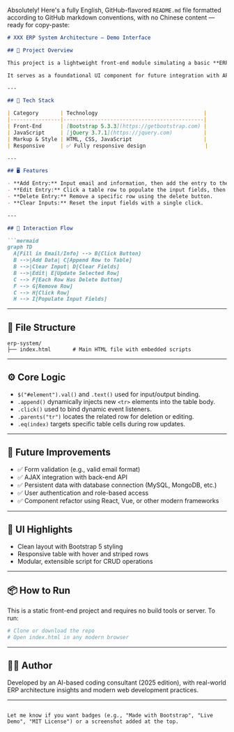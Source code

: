 Absolutely! Here's a fully English, GitHub-flavored `README.md` file formatted according to GitHub markdown conventions, with no Chinese content — ready for copy-paste:

````markdown
# XXX ERP System Architecture — Demo Interface

## 📌 Project Overview

This project is a lightweight front-end module simulating a basic **ERP (Enterprise Resource Planning)** system. It is built with **Bootstrap 5** and **jQuery**, showcasing core CRUD functionalities: **Create**, **Read**, **Update**, and **Delete**.

It serves as a foundational UI component for future integration with APIs, databases, or complete ERP back-end systems.

---

## 🧱 Tech Stack

| Category       | Technology                                  |
|----------------|---------------------------------------------|
| Front-End      | [Bootstrap 5.3.3](https://getbootstrap.com) |
| JavaScript     | [jQuery 3.7.1](https://jquery.com)          |
| Markup & Style | HTML, CSS, JavaScript                       |
| Responsive     | ✅ Fully responsive design                   |

---

## 🖥️ Features

- **Add Entry:** Input email and information, then add the entry to the table.
- **Edit Entry:** Click a table row to populate the input fields, then update the data.
- **Delete Entry:** Remove a specific row using the delete button.
- **Clear Inputs:** Reset the input fields with a single click.

---

## 🔁 Interaction Flow

```mermaid
graph TD
  A[Fill in Email/Info] --> B{Click Button}
  B -->|Add Data| C[Append Row to Table]
  B -->|Clear Input| D[Clear Fields]
  B -->|Edit| E[Update Selected Row]
  C --> F[Each Row Has Delete Button]
  F --> G[Remove Row]
  C --> H[Click Row]
  H --> I[Populate Input Fields]
````

---

## 📁 File Structure

```
erp-system/
├── index.html       # Main HTML file with embedded scripts
```

---

## ⚙️ Core Logic

* `$("#element").val()` and `.text()` used for input/output binding.
* `.append()` dynamically injects new `<tr>` elements into the table body.
* `.click()` used to bind dynamic event listeners.
* `.parents("tr")` locates the related row for deletion or editing.
* `.eq(index)` targets specific table cells during row updates.

---

## 🚀 Future Improvements

* ✅ Form validation (e.g., valid email format)
* ✅ AJAX integration with back-end API
* ✅ Persistent data with database connection (MySQL, MongoDB, etc.)
* ✅ User authentication and role-based access
* ✅ Component refactor using React, Vue, or other modern frameworks

---

## 📸 UI Highlights

* Clean layout with Bootstrap 5 styling
* Responsive table with hover and striped rows
* Modular, extensible script for CRUD operations

---

## 📦 How to Run

This is a static front-end project and requires no build tools or server. To run:

```bash
# Clone or download the repo
# Open index.html in any modern browser
```

---

## 👨‍💻 Author

Developed by an AI-based coding consultant (2025 edition), with real-world ERP architecture insights and modern web development practices.

---

```

Let me know if you want badges (e.g., "Made with Bootstrap", "Live Demo", "MIT License") or a screenshot added at the top.
```
